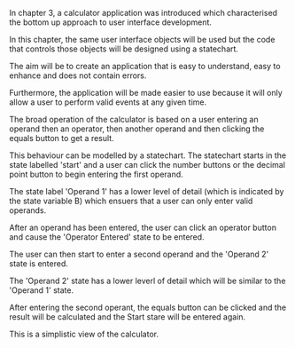 In chapter 3, a calculator application was introduced which characterised the bottom up approach to user interface development.

In this chapter, the same user interface objects will be used but the code that controls those objects will be designed using a statechart.

The aim will be to create an application that is easy to understand, easy to enhance and does not contain errors.

Furthermore, the application will be made easier to use because it will only allow a user to perform valid events at any given time.




The broad operation of the calculator is based on a user entering an operand then an operator, then another operand and then clicking the equals button to get a result.

This behaviour can be modelled by a statechart. The statechart starts in the state labelled 'start' and a user can click the number buttons or the decimal point button to begin entering the first operand.

The state label 'Operand 1' has a lower level of detail (which is indicated by the state variable B) which ensuers that a user can only enter valid operands. 

After an operand has been entered, the user can click an operator button and cause the 'Operator Entered' state to be entered.

The user can then start to enter a second operand and the 'Operand 2' state is entered. 

The 'Operand 2' state has a lower leverl of detail which will be similar to the 'Operand 1' state.

After entering the second operant, the equals button can be clicked and the result will be calculated and the Start stare will be entered again.

This is a simplistic view of the calculator.

